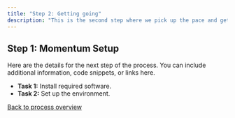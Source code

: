 ```yaml
---
title: "Step 2: Getting going"
description: "This is the second step where we pick up the pace and get shit done."
---
```


## Step 1: Momentum Setup

Here are the details for the next step of the process. You can include additional information, code snippets, or links here.

- **Task 1:** Install required software.
- **Task 2:** Set up the environment.

[Back to process overview](../)
